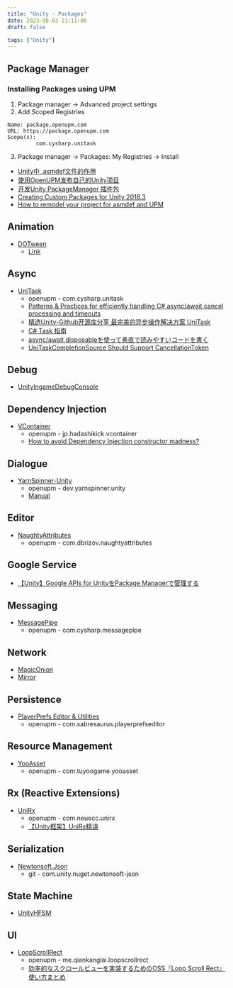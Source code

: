 ```yaml
---
title: "Unity - Packages"
date: 2023-08-03 21:11:00
draft: false

tags: ["Unity"]
---
```


## Package Manager
### Installing Packages using UPM
1. Package manager ->  Advanced project settings
2. Add Scoped Registries

```
Name: package.openupm.com
URL: https://package.openupm.com
Scope(s): 
         com.cysharp.unitask
```
3. Package manager -> Packages: My Registries -> Install

* [Unity中 .asmdef文件的作用](https://zhuanlan.zhihu.com/p/139090680)
* [使用OpenUPM发布自己的Unity项目](https://zhuanlan.zhihu.com/p/146565975)
* [开发Unity PackageManager 插件包](https://www.jianshu.com/p/153841d65846)
* [Creating Custom Packages for Unity 2018.3](https://neogeek.dev/creating-custom-packages-for-unity-2018.3/)
* [How to remodel your project for asmdef and UPM](https://gametorrahod.com/how-to-asmdef-upm/?fbclid=IwAR31P12StjzcTi9IO1vDvwWJIwaKHxIEmUQLic6K1LGElmwv6OFRqe8sVig)


## Animation
- [DOTween](https://github.com/Demigiant/dotween)
  - [Link](http://dotween.demigiant.com/download.php#download)

## Async
- [UniTask](https://github.com/Cysharp/UniTask)    
  - openupm - com.cysharp.unitask
  - [Patterns & Practices for efficiently handling C# async/await cancel processing and timeouts](https://neuecc.medium.com/patterns-practices-for-efficiently-handling-c-async-await-cancel-processing-and-timeouts-b419ce5f69a4)
  - [精选Unity-Github开源库分享 最完美的异步操作解决方案 UniTask](https://www.bilibili.com/video/BV1NG411s7hN/?spm_id_from=333.788)
  - [C# Task 指南](http://www.liuocean.com/2022/10/11/c-task-zhi-nan/)
  - [async/await,disposableを使って素直で読みやすいコードを書く](https://learning.unity3d.jp/7224/)
  - [UniTaskCompletionSource Should Support CancellationToken](https://github.com/Cysharp/UniTask/issues/81)

## Debug
- [UnityIngameDebugConsole](https://github.com/yasirkula/UnityIngameDebugConsole)

## Dependency Injection
- [VContainer](https://github.com/hadashiA/VContainer)  
  - openupm - jp.hadashikick.vcontainer  
  - [How to avoid Dependency Injection constructor madness?](https://stackoverflow.com/questions/2420193/how-to-avoid-dependency-injection-constructor-madness)

## Dialogue 
- [YarnSpinner-Unity](https://github.com/YarnSpinnerTool/YarnSpinner-Unity) 
  - openupm - dev.yarnspinner.unity
  - [Manual](https://docs.yarnspinner.dev/)

## Editor
- [NaughtyAttributes](https://github.com/dbrizov/NaughtyAttributes)  
  - openupm - com.dbrizov.naughtyattributes

## Google Service
- [【Unity】Google APIs for UnityをPackage Managerで管理する](https://kingmo.jp/kumonos/unity-google-apis-for-unity-import-package-manager/)

## Messaging 
- [MessagePipe](https://github.com/Cysharp/MessagePipe)    
  - openupm - com.cysharp.messagepipe

## Network
- [MagicOnion](https://github.com/Cysharp/MagicOnion)
- [Mirror](https://github.com/MirrorNetworking/Mirror)

## Persistence
- [PlayerPrefs Editor & Utilities](https://github.com/sabresaurus/PlayerPrefsEditor)
  - openupm - com.sabresaurus.playerprefseditor

## Resource Management
- [YooAsset](https://github.com/tuyoogame/YooAsset)
  - openupm - com.tuyoogame.yooasset

## Rx (Reactive Extensions)
- [UniRx](https://github.com/neuecc/UniRx)    
  - openupm - com.neuecc.unirx
  - [【Unity框架】UniRx精讲](https://www.bilibili.com/read/cv15236973)

## Serialization
- [Newtonsoft.Json](https://github.com/jilleJr/Newtonsoft.Json-for-Unity/wiki/Install-official-via-UPM)
  - git - com.unity.nuget.newtonsoft-json

## State Machine
- [UnityHFSM](https://github.com/Inspiaaa/UnityHFSM)

## UI
- [LoopScrollRect](https://github.com/qiankanglai/LoopScrollRect)
  - openupm - me.qiankanglai.loopscrollrect
  - [効率的なスクロールビューを実装するためのOSS『Loop Scroll Rect』使い方まとめ](https://light11.hatenadiary.com/entry/2022/05/16/201949)
